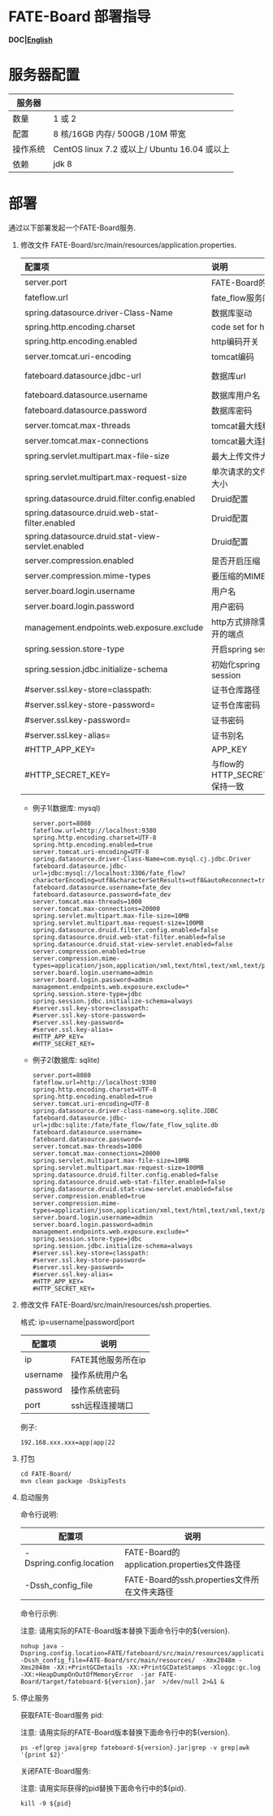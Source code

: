 

#                      **FATE-Board 部署指导**

**DOC|[English](./FATE-Board_deploy_guide_EN.md)**

# 服务器配置

| 服务器   |                                              |
| -------- | -------------------------------------------- |
| 数量     | 1 或 2                                       |
| 配置     | 8 核/16GB 内存/ 500GB /10M 带宽              |
| 操作系统 | CentOS linux 7.2 或以上/ Ubuntu 16.04 或以上 |
| 依赖     | jdk 8                                        |



# 部署

通过以下部署发起一个FATE-Board服务.

1. 修改文件 FATE-Board/src/main/resources/application.properties.

   | 配置项                              | 说明               | 默认值                                                       |
   | :---------------------------------- | :----------------- | :----------------------------------------------------------- |
   | server.port                         | FATE-Board的端口   | 8080                                                         |
   | fateflow.url                        | fate_flow服务的url | 无                                                           |
   | spring.datasource.driver-Class-Name | 数据库驱动         | com.mysql.cj.jdbc.Driver                                     |
   | spring.http.encoding.charset        | code set for http  | UTF-8                                                        |
   | spring.http.encoding.enabled        | http编码开关       | true                                                         |
   | server.tomcat.uri-encoding          | tomcat编码         | UTF-8                                                        |
   | fateboard.datasource.jdbc-url       | 数据库url          | jdbc:mysql://localhost:3306/fate_flow?characterEncoding=utf8&characterSetResults=utf8&autoReconnect=true&failOverReadOnly=false&serverTimezone=GMT%2B8 |
   | fateboard.datasource.username       | 数据库用户名       | 无                                                           |
   | fateboard.datasource.password       | 数据库密码         | 无                                                           |
   | server.tomcat.max-threads           | tomcat最大线程数   | 1000                                                         |
   | server.tomcat.max-connections       | tomcat最大连接数   | 2000                                                         |
   | spring.servlet.multipart.max-file-size |最大上传文件大小|10MB|
   |spring.servlet.multipart.max-request-size|单次请求的文件的总大小|100MB|
   |spring.datasource.druid.filter.config.enabled|Druid配置|false|
   |spring.datasource.druid.web-stat-filter.enabled|Druid配置|false|
   |spring.datasource.druid.stat-view-servlet.enabled|Druid配置|false|
   |server.compression.enabled|是否开启压缩|true|
   |server.compression.mime-types|要压缩的MIME type|application/json,application/xml,text/html,text/xml,text/plain|
   |server.board.login.username|用户名|admin|
   |server.board.login.password|用户密码|admin|
   |management.endpoints.web.exposure.exclude|http方式排除需要公开的端点|*|
   |spring.session.store-type|开启spring session|jdbc|
   |spring.session.jdbc.initialize-schema|初始化spring session|always|
   |#server.ssl.key-store=classpath:|证书仓库路径||
   |#server.ssl.key-store-password=|证书仓库密码||
   |#server.ssl.key-password=|证书密码||
   |#server.ssl.key-alias=|证书别名||
   |#HTTP_APP_KEY=|APP_KEY||
   |#HTTP_SECRET_KEY=|与flow的HTTP_SECRET_KEY保持一致||
   

   - 例子1(数据库: mysql)

     ```
     server.port=8080
     fateflow.url=http://localhost:9380
     spring.http.encoding.charset=UTF-8
     spring.http.encoding.enabled=true
     server.tomcat.uri-encoding=UTF-8
     spring.datasource.driver-Class-Name=com.mysql.cj.jdbc.Driver
     fateboard.datasource.jdbc-url=jdbc:mysql://localhost:3306/fate_flow?characterEncoding=utf8&characterSetResults=utf8&autoReconnect=true&failOverReadOnly=false&serverTimezone=GMT%2B8
     fateboard.datasource.username=fate_dev
     fateboard.datasource.password=fate_dev
     server.tomcat.max-threads=1000
     server.tomcat.max-connections=20000
     spring.servlet.multipart.max-file-size=10MB
     spring.servlet.multipart.max-request-size=100MB
     spring.datasource.druid.filter.config.enabled=false
     spring.datasource.druid.web-stat-filter.enabled=false
     spring.datasource.druid.stat-view-servlet.enabled=false
     server.compression.enabled=true
     server.compression.mime-types=application/json,application/xml,text/html,text/xml,text/plain
     server.board.login.username=admin
     server.board.login.password=admin
     management.endpoints.web.exposure.exclude=*
     spring.session.store-type=jdbc
     spring.session.jdbc.initialize-schema=always
     #server.ssl.key-store=classpath:
     #server.ssl.key-store-password=
     #server.ssl.key-password=
     #server.ssl.key-alias=
     #HTTP_APP_KEY=
     #HTTP_SECRET_KEY=
     ```

   - 例子2(数据库: sqlite)

     ```
     server.port=8080
     fateflow.url=http://localhost:9380
     spring.http.encoding.charset=UTF-8
     spring.http.encoding.enabled=true
     server.tomcat.uri-encoding=UTF-8
     spring.datasource.driver-class-name=org.sqlite.JDBC
     fateboard.datasource.jdbc-url=jdbc:sqlite:/fate/fate_flow/fate_flow_sqlite.db
     fateboard.datasource.username=
     fateboard.datasource.password=
     server.tomcat.max-threads=1000
     server.tomcat.max-connections=20000
     spring.servlet.multipart.max-file-size=10MB
     spring.servlet.multipart.max-request-size=100MB
     spring.datasource.druid.filter.config.enabled=false
     spring.datasource.druid.web-stat-filter.enabled=false
     spring.datasource.druid.stat-view-servlet.enabled=false
     server.compression.enabled=true
     server.compression.mime-types=application/json,application/xml,text/html,text/xml,text/plain
     server.board.login.username=admin
     server.board.login.password=admin
     management.endpoints.web.exposure.exclude=*
     spring.session.store-type=jdbc
     spring.session.jdbc.initialize-schema=always
     #server.ssl.key-store=classpath:
     #server.ssl.key-store-password=
     #server.ssl.key-password=
     #server.ssl.key-alias=
     #HTTP_APP_KEY=
     #HTTP_SECRET_KEY=
     ```

     

2. 修改文件 FATE-Board/src/main/resources/ssh.properties.

   格式: ip=username|password|port

   | 配置项   | 说明               |
   | -------- | ------------------ |
   | ip       | FATE其他服务所在ip |
   | username | 操作系统用户名     |
   | password | 操作系统密码       |
   | port     | ssh远程连接端口    |

   例子:

   ```
   192.168.xxx.xxx=app|app|22
   ```

3. 打包

   ```
   cd FATE-Board/
   mvn clean package -DskipTests
   ```

4. 启动服务

   命令行说明:

   | 配置项                   | 说明                                         |
   | ------------------------ | -------------------------------------------- |
   | -Dspring.config.location | FATE-Board的application.properties文件路径   |
   | -Dssh_config_file        | FATE-Board的ssh.properties文件所在文件夹路径 |

   命令行示例:

    注意: 请用实际的FATE-Board版本替换下面命令行中的${version}.

   ```
   nohup java -Dspring.config.location=FATE/fateboard/src/main/resources/application.properties -Dssh_config_file=FATE-Board/src/main/resources/  -Xmx2048m -Xms2048m -XX:+PrintGCDetails -XX:+PrintGCDateStamps -Xloggc:gc.log -XX:+HeapDumpOnOutOfMemoryError  -jar FATE-Board/target/fateboard-${version}.jar  >/dev/null 2>&1 &
   ```

5. 停止服务

   获取FATE-Board服务 pid:

    注意: 请用实际的FATE-Board版本替换下面命令行中的${version}.

   ```
   ps -ef|grep java|grep fateboard-${version}.jar|grep -v grep|awk '{print $2}'
   ```

   关闭FATE-Board服务:

    注意: 请用实际获得的pid替换下面命令行中的${pid}.

   ```
   kill -9 ${pid}
   ```
